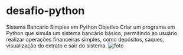 # desafio-python
 Sistema Bancário Simples em Python Objetivo Criar um programa em Python que simula um sistema bancário básico, permitindo ao usuário realizar operações financeiras simples, como depósitos, saques, visualização do extrato e sair do sistema.
![foto](https://github.com/user-attachments/assets/7763a77c-887b-4796-8147-afdb2ee9db51)
